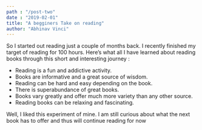 ```yaml
---
path : "/post-two"
date : "2019-02-01"
title: "A begginers Take on reading"
author: "Abhinav Vinci"
---
```


So I started out reading just a couple of months back. I recently finished my target of reading for 100 hours. Here’s what all I have learned about reading books through this short and interesting journey :

* Reading is a fun and addictive activity.
* Books are informative and a great source of wisdom.
* Reading can be hard and easy depending on the book.
* There is superabundance of great books.
* Books vary greatly and offer much more variety than any other source.
* Reading books can be relaxing and fascinating.

Well, I liked this experiment of mine. I am still curious about what the next book has to offer and thus will continue reading for now
